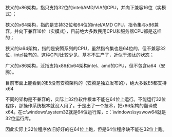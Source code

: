 狭义的x86架构，指只支持32位的intel/AMD/VIA的CPU，并向下兼容16位（实模式）；

狭义的x64架构，指的是支持32位和64位的intel/AMD CPU，指令集与x86兼容，并向下兼容16位（实模式），目前绝大多数民用CPU和服务器CPU都是这样的；

狭义的ia64架构，指的是安腾系列的CPU，虽然指令集也是64位的，但不兼容32位，intel独有的，这种CPU比较少见，基本不生产了，近似于淘汰的状态；

广义的x86架构，泛指支持x86和x64架构intel、amd的CPU，但不包含ia64（安腾）。

目前市面上能看到的E5没有安腾架构的（安腾是独立发布的），绝大多数E5都支持x64







不同的架构是不兼容的，实际上32位软件根本不能在64位上运行。不能运行32位程序，那操作系统根本就没人用了。于是出了一个技术，把x86架构的翻译成x64。在c:\windows\system32就是64位运行库，c：\windows\syswow64就是32位运行库。

因此实际上32位程序依旧好好的在64位上跑，但是64位程序缺不能在32位上跑。